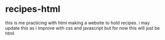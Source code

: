 # recipes-html

this is me practicing with html making a website to hold recipes. i may update this as i improve with css and javascript but for now this will just be html